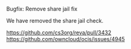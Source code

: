 Bugfix: Remove share jail fix

We have removed the share jail check.

https://github.com/cs3org/reva/pull/3432
https://github.com/owncloud/ocis/issues/4945